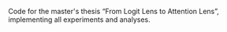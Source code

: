 Code for the master's thesis “From Logit Lens to Attention Lens”, implementing all experiments and analyses.
